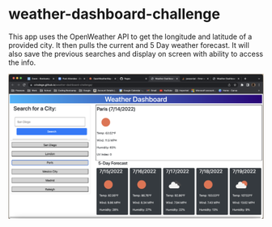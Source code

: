 # weather-dashboard-challenge

This app uses the OpenWeather API to get the longitude and latitude of a provided city. It then pulls the current and 5 Day weather forecast. It will also save the previous searches and display on screen with ability to access the info.

![Screen shot of deployed application](./assets/images/ScreenShot.png)
